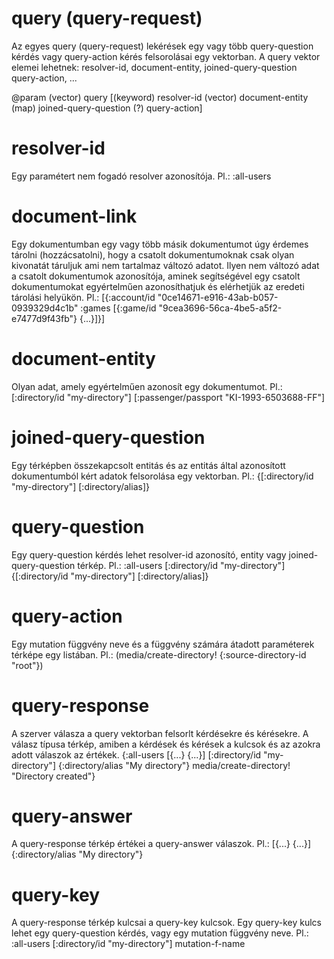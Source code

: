 
# query (query-request)
  Az egyes query (query-request) lekérések egy vagy több query-question kérdés
  vagy query-action kérés felsorolásai egy vektorban.
  A query vektor elemei lehetnek: resolver-id, document-entity, joined-query-question
  query-action, ...

  @param (vector) query
   [(keyword) resolver-id
    (vector) document-entity
    (map) joined-query-question
    (?) query-action]



# resolver-id
  Egy paramétert nem fogadó resolver azonosítója.
  Pl.: :all-users



# document-link
  Egy dokumentumban egy vagy több másik dokumentumot úgy érdemes tárolni (hozzácsatolni),
  hogy a csatolt dokumentumoknak csak olyan kivonatát táruljuk ami nem tartalmaz
  változó adatot.
  Ilyen nem változó adat a csatolt dokumentumok azonosítója, aminek segítségével
  egy csatolt dokumentumokat egyértelműen azonosíthatjuk és elérhetjük az
  eredeti tárolási helyükön.
  Pl.: [{:account/id "0ce14671-e916-43ab-b057-0939329d4c1b"
         :games [{:game/id "9cea3696-56ca-4be5-a5f2-e7477d9f43fb"}
                 {...}]}]



# document-entity
  Olyan adat, amely egyértelműen azonosít egy dokumentumot.
  Pl.: [:directory/id "my-directory"]
       [:passenger/passport "KI-1993-6503688-FF"]



# joined-query-question
  Egy térképben összekapcsolt entitás és az entitás által azonosított
  dokumentumból kért adatok felsorolása egy vektorban.
  Pl.: {[:directory/id "my-directory"] [:directory/alias]}



# query-question
  Egy query-question kérdés lehet resolver-id azonosító, entity vagy joined-query-question térkép.
  Pl.: :all-users
       [:directory/id "my-directory"]
       {[:directory/id "my-directory"] [:directory/alias]}



# query-action
  Egy mutation függvény neve és a függvény számára átadott paraméterek térképe
  egy listában.
  Pl.: (media/create-directory! {:source-directory-id \"root\"})



# query-response
  A szerver válasza a query vektorban felsorlt kérdésekre és kérésekre.
  A válasz típusa térkép, amiben a kérdések és kérések a kulcsok és az azokra
  adott válaszok az értékek.
  {:all-users                     [{...} {...}]
   [:directory/id "my-directory"] {:directory/alias "My directory"}
   media/create-directory!        "Directory created"}



# query-answer
  A query-response térkép értékei a query-answer válaszok.
  Pl.: [{...} {...}]
       {:directory/alias "My directory"}



# query-key
  A query-response térkép kulcsai a query-key kulcsok. Egy query-key kulcs lehet
  egy query-question kérdés, vagy egy mutation függvény neve.
  Pl.: :all-users
       [:directory/id "my-directory"]
       mutation-f-name
